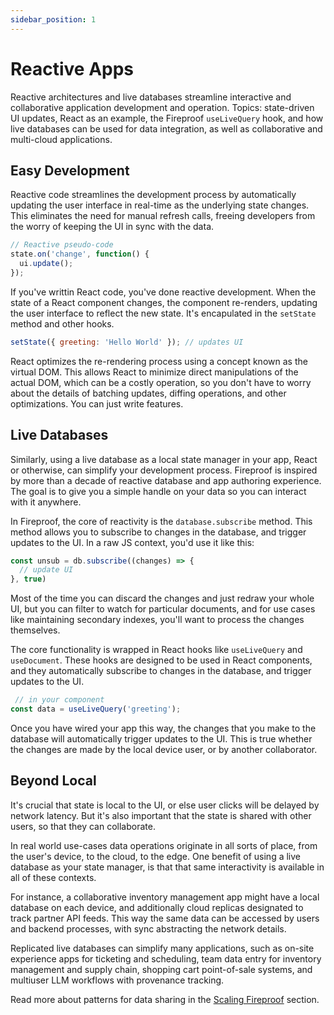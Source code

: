 ```yaml
---
sidebar_position: 1
---
```


# Reactive Apps

Reactive architectures and live databases streamline interactive and collaborative application development and operation. Topics: state-driven UI updates, React as an example, the Fireproof `useLiveQuery` hook, and how live databases can be used for data integration, as well as collaborative and multi-cloud applications.

## Easy Development

Reactive code streamlines the development process by automatically updating the user interface in real-time as the underlying state changes. This eliminates the need for manual refresh calls, freeing developers from the worry of keeping the UI in sync with the data. 

```js
// Reactive pseudo-code
state.on('change', function() {
  ui.update();
});
```

If you've writtin React code, you've done reactive development. When the state of a React component changes, the component re-renders, updating the user interface to reflect the new state. It's encapulated in the `setState` method and other hooks.

```js
setState({ greeting: 'Hello World' }); // updates UI
```

React optimizes the re-rendering process using a concept known as the virtual DOM. This allows React to minimize direct manipulations of the actual DOM, which can be a costly operation, so you don't have to worry about the details of batching updates, diffing operations, and other optimizations. You can just write features.

## Live Databases

Similarly, using a live database as a local state manager in your app, React or otherwise, can simplify your development process. Fireproof is inspired by more than a decade of reactive database and app authoring experience. The goal is to give you a simple handle on your data so you can interact with it anywhere.

In Fireproof, the core of reactivity is the `database.subscribe` method. This method allows you to subscribe to changes in the database, and trigger updates to the UI. In a raw JS context, you'd use it like this:

```js
const unsub = db.subscribe((changes) => {
  // update UI
}, true)
```

Most of the time you can discard the changes and just redraw your whole UI, but you can filter to watch for particular documents, and for use cases like maintaining secondary indexes, you'll want to process the changes themselves.

The core functionality is wrapped in React hooks like `useLiveQuery` and `useDocument`. These hooks are designed to be used in React components, and they automatically subscribe to changes in the database, and trigger updates to the UI. 

```js
 // in your component
const data = useLiveQuery('greeting');
```

Once you have wired your app this way, the changes that you make to the database will automatically trigger updates to the UI. This is true whether the changes are made by the local device user, or by another collaborator. 

## Beyond Local

It's crucial that state is local to the UI, or else user clicks will be delayed by network latency. But it's also important that the state is shared with other users, so that they can collaborate. 

In real world use-cases data operations originate in all sorts of place, from the user's device, to the cloud, to the edge. One benefit of using a live database as your state manager, is that that same interactivity is available in all of these contexts.

For instance, a collaborative inventory management app might have a local database on each device, and additionally cloud replicas designated to track partner API feeds. This way the same data can be accessed by users and backend processes, with sync abstracting the network details.

Replicated live databases can simplify many applications, such as on-site experience apps for ticketing and scheduling, team data entry for inventory management and supply chain, shopping cart point-of-sale systems, and multiuser LLM workflows with provenance tracking.

Read more about patterns for data sharing in the [Scaling Fireproof](/docs/concept-guide/scaling-fireproof) section.



<!-- Figures:
Reactive App Workflow: A flowchart showing the process of developing a reactive app, highlighting the ease of development.
Local vs Remote Database: A comparison diagram showing the benefits of having a reactive database local versus remote.
Integration Database: A diagram showing how a reactive app with hard storage and replication can be used as an integration database. -->

